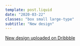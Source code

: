 ```yaml
---
template: post.liquid
date: "2020-03-22"
classes: "box small large-type"
subtitle: "New design"
---
```


[New design uploaded on Dribbble](https://dribbble.com/shots/10811926-Personal-blog-design)

